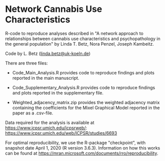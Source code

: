 # Network Cannabis Use Characteristics
R-code to reproduce analyses described in "A network approach to relationships between cannabis use characteristics and psychopathology in the general population" by Linda T. Betz, Nora Penzel, Joseph Kambeitz.  

Code by L. Betz (linda.betz@uk-koeln.de)

There are three files:

* Code_Main_Analysis.R provides code to reproduce findings and plots reported in the main manuscript.

* Code_Supplementary_Analysis.R provides code to reproduce findings and plots reported in the supplementary file.

* Weighted_adjacency_matrix.zip provides the weighted adjacency matrix containing the coefficients for the Mixel Graphical Model reported in the paper as a .csv-file.

Data required for the analysis is available at https://www.icpsr.umich.edu/icpsrweb/:
https://www.icpsr.umich.edu/web/ICPSR/studies/6693

For optimal reproducibility, we use the R-package "checkpoint", with snapshot date April 1, 2020 (R version 3.6.3). Information on how this works can be found at https://mran.microsoft.com/documents/rro/reproducibility.
